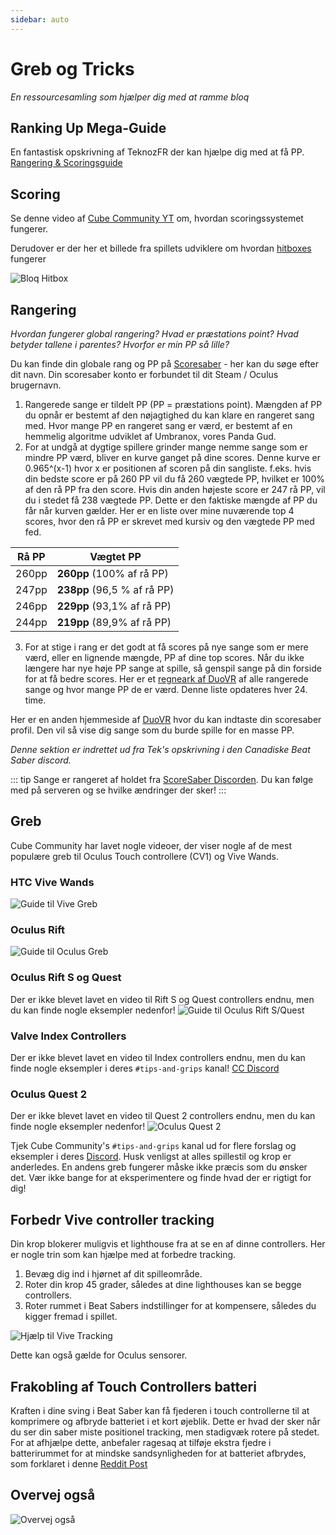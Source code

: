 ```yaml
---
sidebar: auto
---
```


# Greb og Tricks
_En ressourcesamling som hjælper dig med at ramme bloq_

## Ranking Up Mega-Guide
En fantastisk opskrivning af TeknozFR der kan hjælpe dig med at få PP. [Rangering & Scoringsguide](./ranking-guide)

## Scoring
Se denne video af [Cube Community YT](https://www.youtube.com/channel/UCdG9zS8jVcQIKl7plwWXUkg) om, hvordan scoringssystemet fungerer.

<YouTube url='https://www.youtube.com/watch?v=rVbXCGddspA' />

Derudover er der her et billede fra spillets udviklere om hvordan [hitboxes](https://twitter.com/Split82/status/979365834324889600) fungerer

![Bloq Hitbox](~@images/mapping/hitbox-from-split.jpg)

## Rangering
*Hvordan fungerer global rangering? Hvad er præstations point? Hvad betyder tallene i parentes? Hvorfor er min PP så lille?*

Du kan finde din globale rang og PP på [Scoresaber](https://scoresaber.com/global) - her kan du søge efter dit navn. Din scoresaber konto er forbundet til dit Steam / Oculus brugernavn.

1. Rangerede sange er tildelt PP (PP = præstations point). Mængden af PP du opnår er bestemt af den nøjagtighed du kan klare en rangeret sang med. Hvor mange PP en rangeret sang er værd, er bestemt af en hemmelig algoritme udviklet af Umbranox, vores Panda Gud.
2. For at undgå at dygtige spillere grinder mange nemme sange som er mindre PP værd, bliver en kurve ganget på dine scores. Denne kurve er 0.965^(x-1) hvor x er positionen af scoren på din sangliste. f.eks. hvis din bedste score er på 260 PP vil du få 260 vægtede PP, hvilket er 100% af den rå PP fra den score. Hvis din anden højeste score er 247 rå PP, vil du i stedet få 238 vægtede PP. Dette er den faktiske mængde af PP du får når kurven gælder. Her er en liste over mine nuværende top 4 scores, hvor den rå PP er skrevet med kursiv og den vægtede PP med fed.

| Rå PP | Vægtet PP                   |
| ----- | --------------------------- |
| 260pp | **260pp** (100% af rå PP)   |
| 247pp | **238pp** (96,5 % af rå PP) |
| 246pp | **229pp** (93,1% af rå PP)  |
| 244pp | **219pp**  (89,9% af rå PP) |

3. For at stige i rang er det godt at få scores på nye sange som er mere værd, eller en lignende mængde, PP af dine top scores. Når du ikke længere har nye høje PP sange at spille, så genspil sange på din forside for at få bedre scores. Her er et [regneark af DuoVR](https://docs.google.com/spreadsheets/d/1ufWgF2tWS0gD3pIr0_d37EkIcmCrUy1x6hyzPEZDPNc/edit#gid=1775412672) af alle rangerede sange og hvor mange PP de er værd. Denne liste opdateres hver 24. time.

Her er en anden hjemmeside af [DuoVR](https://duovr.github.io/BigPP/) hvor du kan indtaste din scoresaber profil. Den vil så vise dig sange som du burde spille for en masse PP.

*Denne sektion er indrettet ud fra Tek's opskrivning i den Canadiske Beat Saber discord.*

::: tip Sange er rangeret af holdet fra [ScoreSaber Discorden](https://discord.gg/WpuDMwU). Du kan følge med på serveren og se hvilke ændringer der sker! :::

## Greb
Cube Community har lavet nogle videoer, der viser nogle af de mest populære greb til Oculus Touch controllere (CV1) og Vive Wands.

### HTC Vive Wands
<YouTube url='https://www.youtube.com/watch?v=G7x_wb7RrgU' />

![Guide til Vive Greb](~@images/grips-and-tricks/vive-grips-guide.jpg)

### Oculus Rift
<YouTube url='https://www.youtube.com/watch?v=XFt90q69aEA' />

![Guide til Oculus Greb](~@images/grips-and-tricks/oculus-grips-guide.jpg)

### Oculus Rift S og Quest
Der er ikke blevet lavet en video til Rift S og Quest controllers endnu, men du kan finde nogle eksempler nedenfor! ![Guide til Oculus Rift S/Quest](~@images/grips-and-tricks/touch2-grips.jpg)

### Valve Index Controllers
Der er ikke blevet lavet en video til Index controllers endnu, men du kan finde nogle eksempler i deres `#tips-and-grips` kanal! [CC Discord](https://discord.gg/dwe8mbC)

### Oculus Quest 2
Der er ikke blevet lavet en video til Quest 2 controllers endnu, men du kan finde nogle eksempler nedenfor! ![Oculus Quest 2](~@images/grips-and-tricks/touch3-grips.jpg)

Tjek Cube Community's `#tips-and-grips` kanal ud for flere forslag og eksempler i deres [Discord](https://discord.gg/dwe8mbC). Husk venligst at alles spillestil og krop er anderledes. En andens greb fungerer måske ikke præcis som du ønsker det. Vær ikke bange for at eksperimentere og finde hvad der er rigtigt for dig!

## Forbedr Vive controller tracking
Din krop blokerer muligvis et lighthouse fra at se en af dinne controllers. Her er nogle trin som kan hjælpe med at forbedre tracking.

1. Bevæg dig ind i hjørnet af dit spilleområde.
2. Roter din krop 45 grader, således at dine lighthouses kan se begge controllers.
3. Roter rummet i Beat Sabers indstillinger for at kompensere, således du kigger fremad i spillet.

![Hjælp til Vive Tracking](~@images/grips-and-tricks/vive-tracking-help.gif)

Dette kan også gælde for Oculus sensorer.

## Frakobling af Touch Controllers batteri
Kraften i dine sving i Beat Saber kan få fjederen i touch controllerne til at komprimere og afbryde batteriet i et kort øjeblik. Dette er hvad der sker når du ser din saber miste positionel tracking, men stadigvæk rotere på stedet. For at afhjælpe dette, anbefaler ragesaq at tilføje ekstra fjedre i batterirummet for at mindske sandsynligheden for at batteriet afbrydes, som forklaret i denne [Reddit Post](https://www.reddit.com/r/oculus/comments/a2h7o4/psa_adding_an_additional_spring_to_the_battery/?st=JR9Q7OEZ&sh=a7a3d091)

## Overvej også
![Overvej også](~@images/grips-and-tricks/allow-adequate-room-around-you-during-game-play-put-on-27689465.png)
